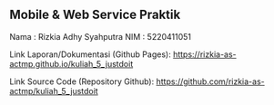 ## Mobile & Web Service Praktik

Nama : Rizkia Adhy Syahputra
NIM : 5220411051

Link Laporan/Dokumentasi (Github Pages):
https://rizkia-as-actmp.github.io/kuliah_5_justdoit

Link Source Code (Repository Github):
https://github.com/rizkia-as-actmp/kuliah_5_justdoit
